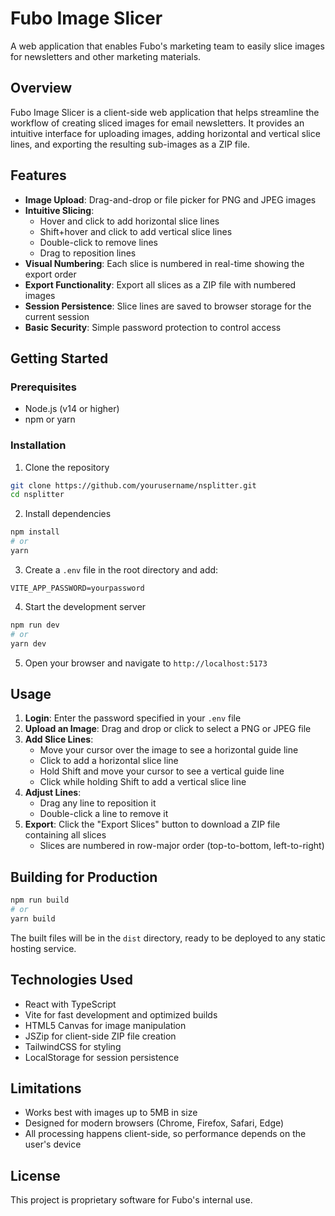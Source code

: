 # Fubo Image Slicer

A web application that enables Fubo's marketing team to easily slice images for newsletters and other marketing materials.

## Overview

Fubo Image Slicer is a client-side web application that helps streamline the workflow of creating sliced images for email newsletters. It provides an intuitive interface for uploading images, adding horizontal and vertical slice lines, and exporting the resulting sub-images as a ZIP file.

## Features

- **Image Upload**: Drag-and-drop or file picker for PNG and JPEG images
- **Intuitive Slicing**: 
  - Hover and click to add horizontal slice lines
  - Shift+hover and click to add vertical slice lines
  - Double-click to remove lines
  - Drag to reposition lines
- **Visual Numbering**: Each slice is numbered in real-time showing the export order
- **Export Functionality**: Export all slices as a ZIP file with numbered images
- **Session Persistence**: Slice lines are saved to browser storage for the current session
- **Basic Security**: Simple password protection to control access

## Getting Started

### Prerequisites

- Node.js (v14 or higher)
- npm or yarn

### Installation

1. Clone the repository
```bash
git clone https://github.com/yourusername/nsplitter.git
cd nsplitter
```

2. Install dependencies
```bash
npm install
# or
yarn
```

3. Create a `.env` file in the root directory and add:
```
VITE_APP_PASSWORD=yourpassword
```

4. Start the development server
```bash
npm run dev
# or
yarn dev
```

5. Open your browser and navigate to `http://localhost:5173`

## Usage

1. **Login**: Enter the password specified in your `.env` file
2. **Upload an Image**: Drag and drop or click to select a PNG or JPEG file
3. **Add Slice Lines**:
   - Move your cursor over the image to see a horizontal guide line
   - Click to add a horizontal slice line
   - Hold Shift and move your cursor to see a vertical guide line
   - Click while holding Shift to add a vertical slice line
4. **Adjust Lines**:
   - Drag any line to reposition it
   - Double-click a line to remove it
5. **Export**: Click the "Export Slices" button to download a ZIP file containing all slices
   - Slices are numbered in row-major order (top-to-bottom, left-to-right)

## Building for Production

```bash
npm run build
# or
yarn build
```

The built files will be in the `dist` directory, ready to be deployed to any static hosting service.

## Technologies Used

- React with TypeScript
- Vite for fast development and optimized builds
- HTML5 Canvas for image manipulation
- JSZip for client-side ZIP file creation
- TailwindCSS for styling
- LocalStorage for session persistence

## Limitations

- Works best with images up to 5MB in size
- Designed for modern browsers (Chrome, Firefox, Safari, Edge)
- All processing happens client-side, so performance depends on the user's device

## License

This project is proprietary software for Fubo's internal use.
